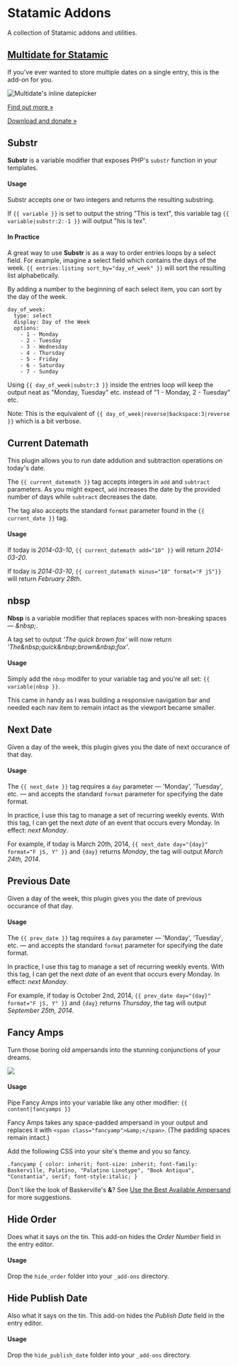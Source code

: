Statamic Addons
===============

A collection of Statamic addons and utilities.


## [Multidate for Statamic](http://lodge.statamic.com/public-house/346-multidate-for-statamic)

If you've ever wanted to store multiple dates on a single entry, this is the add-on for you.

![Multidate's inline datepicker](http://dirigible.us/add-ons/multidate/images/multidate-inline.png)

[Find out more &raquo;](http://lodge.statamic.com/public-house/346-multidate-for-statamic)

[Download and donate &raquo;](https://gumroad.com/l/multidate-for-statamic)


## Substr

**Substr** is a variable modifier that exposes PHP's `substr` function in your templates.

#### Usage

Substr accepts one or two integers and returns the resulting substring.

If `{{ variable }}` is set to output the string "This is text", this variable tag `{{ variable|substr:2:-1 }}` will output "his is tex".

#### In Practice

A great way to use **Substr** is as a way to order entries loops by a select field. For example, imagine a select field which contains the days of the week. `{{ entries:listing sort_by="day_of_week" }}` will sort the resulting list alphabetically.

By adding a number to the beginning of each select item, you can sort by the day of the week.

```
day_of_week:
  type: select
  display: Day of the Week
  options:
    - 1 - Monday
    - 2 - Tuesday
    - 3 - Wednesday
    - 4 - Thursday
    - 5 - Friday
    - 6 - Saturday
    - 7 - Sunday
```

Using `{{ day_of_week|substr:3 }}` inside the entries loop will keep the output neat as "Monday, Tuesday" etc. instead of "1 - Monday, 2 - Tuesday" etc.

Note: This is the equivalent of `{{ day_of_week|reverse|backspace:3|reverse }}` which is a bit verbose.


## Current Datemath

This plugin allows you to run date addution and subtraction operations on today's date.

The `{{ current_datemath }}` tag accepts integers in `add` and `subtract` parameters. As you might expect, `add` increases the date by the provided number of days while `subtract` decreases the date.

The tag also accepts the standard `format` parameter found in the `{{ current_date }}` tag.

#### Usage

If today is *2014-03-10*, `{{ current_datemath add="10" }}` will return *2014-03-20*.

If today is *2014-03-10*, `{{ current_datemath minus="10" format="F jS"}}` will return *February 28th*.


## nbsp

**Nbsp** is a variable modifier that replaces spaces with non-breaking spaces &mdash; *&amp;nbsp;*.

A tag set to output *'The quick brown fox'* will now return *'The&amp;nbsp;quick&amp;nbsp;brown&amp;nbsp;fox'*.

#### Usage

Simply add the `nbsp` modifer to your variable tag and you're all set: `{{ variable|nbsp }}`.

This came in handy as I was building a responsive navigation bar and needed each nav item to remain intact as the viewport became smaller.


## Next Date

Given a day of the week, this plugin gives you the date of next occurance of that day.

#### Usage

The `{{ next_date }}` tag requires a `day` parameter &mdash; 'Monday', 'Tuesday', etc. &mdash; and accepts the standard `format` parameter for specifying the date format.

In practice, I use this tag to manage a set of recurring weekly events. With this tag, I can get the next *date* of an event that occurs every Monday. In effect: *next Monday*.

For example, if today is March 20th, 2014, `{{ next_date day="{day}" format="F jS, Y" }}` and `{day}` returns *Monday*, the tag will output *March 24th, 2014*.


## Previous Date

Given a day of the week, this plugin gives you the date of previous occurance of that day.

#### Usage

The `{{ prev_date }}` tag requires a `day` parameter &mdash; 'Monday', 'Tuesday', etc. &mdash; and accepts the standard `format` parameter for specifying the date format.

In practice, I use this tag to manage a set of recurring weekly events. With this tag, I can get the next *date* of an event that occurs every Monday. In effect: *next Monday*.

For example, if today is October 2nd, 2014, `{{ prev_date day="{day}" format="F jS, Y" }}` and `{day}` returns *Thursday*, the tag will output *September 25th, 2014*.


## Fancy Amps

Turn those boring old ampersands into the stunning conjunctions of your dreams.

![](http://than.to/1en0L.png)

#### Usage

Pipe Fancy Amps into your variable like any other modifier: `{{ content|fancyamps }}`

Fancy Amps takes any space-padded ampersand in your output and replaces it with ` <span class="fancyamp">&amp;</span> `. (The padding spaces remain intact.)

Add the following CSS into your site's theme and you so fancy.

`.fancyamp { color: inherit; font-size: inherit; font-family: Baskerville, Palatino, "Palatino Linotype", "Book Antiqua", "Constantia", serif; font-style:italic; }`

Don't like the look of Baskerville's **&amp;**? See [Use the Best Available Ampersand](http://simplebits.com/notebook/2008/08/14/ampersands-2/) for more suggestions.

## Hide Order

Does what it says on the tin. This add-on hides the *Order Number* field in the entry editor.

#### Usage

Drop the `hide_order` folder into your `_add-ons` directory.


## Hide Publish Date

Also what it says on the tin. This add-on hides the *Publish Date* field in the entry editor.

#### Usage

Drop the `hide_publish_date` folder into your `_add-ons` directory.